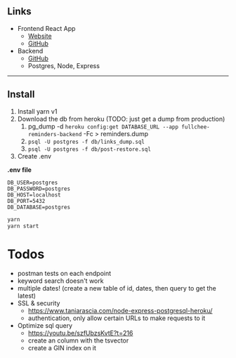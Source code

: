 ## Links

- Frontend React App
  - [Website](https://fullchee-values.netlify.com/)
  - [GitHub](https://github.com/Fullchee/values-client)
- Backend
  - [GitHub](https://github.com/Fullchee/reminders-backend)
  - Postgres, Node, Express

---

## Install

1. Install yarn v1
2. Download the db from heroku (TODO: just get a dump from production)
   1. pg_dump -d `heroku config:get DATABASE_URL --app fullchee-reminders-backend` -Fc > reminders.dump
   2. `psql -U postgres -f db/links_dump.sql`
   3. `psql -U postgres -f db/post-restore.sql`
3. Create .env


**.env file**
```
DB_USER=postgres
DB_PASSWORD=postgres
DB_HOST=localhost
DB_PORT=5432
DB_DATABASE=postgres
```


```bash
yarn
yarn start
```

# Todos
- postman tests on each endpoint
- keyword search doesn't work
- multiple dates! (create a new table of id, dates, then query to get the latest)
- SSL & security
  - https://www.taniarascia.com/node-express-postgresql-heroku/
  - authentication, only allow certain URLs to make requests to it
- Optimize sql query
  - https://youtu.be/szfUbzsKvtE?t=216
  - create an column with the tsvector
  - create a GIN index on it


